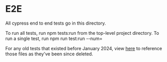 # E2E

All cypress end to end tests go in this directory.

To run all tests, run npm tests:run from the top-level project directory. To run a single test, run npm run test:run --num=<three-digit-test-number>

For any old tests that existed before January 2024, view [here](https://github.com/laudspeaker/laudspeaker/tree/464f6ff479f44720c20cd9bceeab05f0f60f8551/packages/client/cypress) to reference those files as they've been since deleted.
